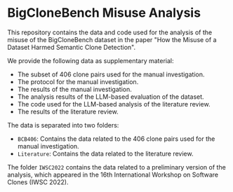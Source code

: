 BigCloneBench Misuse Analysis
=============================

This repository contains the data and code used for the analysis of the misuse of the BigCloneBench dataset in the paper "How the Misuse of a Dataset Harmed Semantic Clone Detection".

We provide the following data as supplementary material:
- The subset of 406 clone pairs used for the manual investigation.
- The protocol for the manual investigation.
- The results of the manual investigation.
- The analysis results of the LLM-based evaluation of the dataset.
- The code used for the LLM-based analysis of the literature review.
- The results of the literature review.

The data is separated into two folders:
- `BCB406`: Contains the data related to the 406 clone pairs used for the manual investigation.
- `Literature`: Contains the data related to the literature review.

The folder `IWSC2022` contains the data related to a preliminary version of the analysis, which appeared in the 16th International Workshop on Software Clones (IWSC 2022).